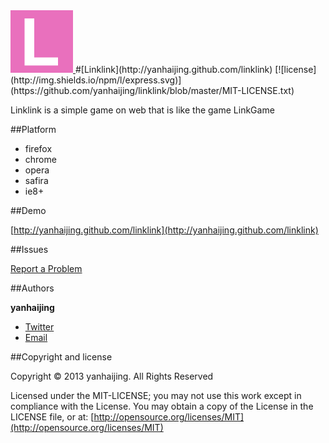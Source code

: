 <a href="http://yanhaijing.github.com/linklink">
  <img src="./images/link.gif" width="100px">
</a>
#[Linklink](http://yanhaijing.github.com/linklink) [![license](http://img.shields.io/npm/l/express.svg)](https://github.com/yanhaijing/linklink/blob/master/MIT-LICENSE.txt)

Linklink is a simple game on web that is like the game LinkGame

##Platform

* firefox
* chrome
* opera
* safira
* ie8+ 

##Demo

[http://yanhaijing.github.com/linklink](http://yanhaijing.github.com/linklink)

##Issues

[Report a Problem](https://github.com/yanhaijing/linklink/issues)

##Authors

**yanhaijing**

- [Twitter](http://t.qq.com/yanhaijing1234 "yanhaijing's Twitter")
- [Email](http://yanhaijing1234@gmail.com "yanhaijing's Email")

##Copyright and license

Copyright © 2013 yanhaijing. All Rights Reserved

Licensed under the MIT-LICENSE;
you may not use this work except in compliance with the License.
You may obtain a copy of the License in the LICENSE file, or at:
	[http://opensource.org/licenses/MIT](http://opensource.org/licenses/MIT)
